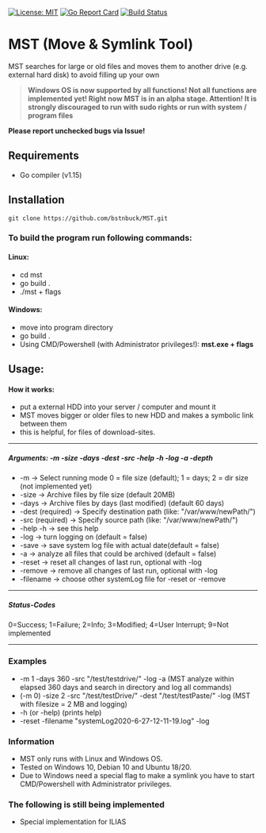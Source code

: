 [![License: MIT](https://img.shields.io/badge/License-MIT-blue.svg)](https://github.com/bstnbuck/Simple-Go-Blockchain/blob/master/LICENSE)
[![Go Report Card](https://goreportcard.com/badge/github.com/bstnbuck/MST)](https://goreportcard.com/report/github.com/bstnbuck/MST)
[![Build Status](https://travis-ci.org/bstnbuck/MST.svg?branch=master)](https://travis-ci.org/bstnbuck/MST)
# MST (Move & Symlink Tool)

MST searches for large or old files and moves them to another drive (e.g. external hard disk) to avoid filling up your own

>**Windows OS is now supported by all functions! Not all functions are implemented yet! Right now MST is in an alpha stage.
  Attention! It is strongly discouraged to run with sudo rights	or run with system / program files**

**Please report unchecked bugs via Issue!**

## Requirements
* Go compiler (v1.15)

## Installation
`git clone https://github.com/bstnbuck/MST.git`

### To build the program run following commands:
#### Linux:    
  * cd mst
  * go build .
  * ./mst + flags

#### Windows:  
  * move into program directory
  * go build .
  * Using CMD/Powershell (with Administrator privileges!): **mst.exe + flags**

## Usage:
#### How it works:
- put a external HDD into your server / computer and mount it
- MST moves bigger or older files to new HDD and makes a symbolic link between them
- this is helpful, for files of download-sites.
***
##### Arguments: 	**-m -size -days -dest -src -help -h -log -a -depth**
- -m -> Select running mode 0 = file size (default); 1 = days; 2 = dir size (not implemented yet)
- -size -> Archive files by file size (default 20MB)
- -days -> Archive files by days (last modified) (default 60 days)
- -dest (required) -> Specify destination path (like: "/var/www/newPath/")
- -src (required) -> Specify source path (like: "/var/www/newPath/")
- -help -h -> see this help
- -log	-> turn logging on (default = false)
- -save	-> save system log file with actual date(default = false)
- -a -> analyze all files that could be archived (default = false)
- -reset	-> reset all changes of last run, optional with -log
- -remove -> remove all changes of last run, optional with -log
- -filename	-> choose other systemLog file for -reset or -remove
***
##### Status-Codes
0=Success; 1=Failure; 2=Info; 3=Modified; 4=User Interrupt; 9=Not implemented
***

### Examples
- -m 1 -days 360 -src "/test/testdrive/" -log -a (MST analyze within elapsed 360 days and search in directory and log all commands)
- (-m 0) -size 2 -src "/test/testDrive/" -dest "/test/testPaste/" -log (MST with filesize = 2 MB and logging)
- -h (or -help) (prints help)
- -reset -filename "systemLog2020-6-27-12-11-19.log" -log


### Information
- MST only runs with Linux and Windows OS.
- Tested on Windows 10, Debian 10 and Ubuntu 18/20.
- Due to Windows need a special flag to make a symlink you have to start CMD/Powershell with Administrator privileges.

### The following is still being implemented
* Special implementation for ILIAS

